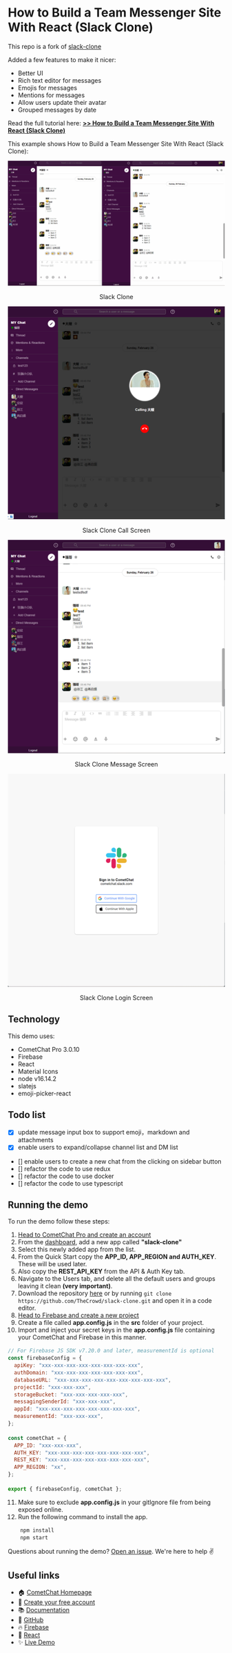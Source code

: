 # How to Build a Team Messenger Site With React (Slack Clone)

This repo is a fork of [slack-clone](https://github.com/Daltonic/slack-clone)

Added a few features to make it nicer:

- Better UI
- Rich text editor for messages
- Emojis for messages
- Mentions for messages
- Allow users update their avatar
- Grouped messages by date

Read the full tutorial here: [**>> How to Build a Team Messenger Site With React (Slack Clone)**](https://www.cometchat.com/tutorials/#)

This example shows How to Build a Team Messenger Site With React (Slack Clone):

![Slack Clone](./screenshots/slack.gif)

<center><figcaption>Slack Clone</figcaption></center>

![Slack Clone](./screenshots/calling.png)

<center><figcaption>Slack Clone Call Screen</figcaption></center>

![Slack Clone](./screenshots/messages.png)

<center><figcaption>Slack Clone Message Screen</figcaption></center>

![Slack Clone](./screenshots/login_page.png)

<center><figcaption>Slack Clone Login Screen</figcaption></center>

## Technology

This demo uses:

- CometChat Pro 3.0.10
- Firebase
- React
- Material Icons
- node v16.14.2
- slatejs
- emoji-picker-react

## Todo list

- [x] update message input box to support emoji，markdown and attachments
- [x] enable users to expand/collapse channel list and DM list
- [] enable users to create a new chat from the clicking on sidebar button
- [] refactor the code to use redux
- [] refactor the code to use docker
- [] refactor the code to use typescript

## Running the demo

To run the demo follow these steps:

1. [Head to CometChat Pro and create an account](https://app.cometchat.com/signup)
2. From the [dashboard](https://app.cometchat.com/apps), add a new app called **"slack-clone"**
3. Select this newly added app from the list.
4. From the Quick Start copy the **APP_ID, APP_REGION and AUTH_KEY**. These will be used later.
5. Also copy the **REST_API_KEY** from the API & Auth Key tab.
6. Navigate to the Users tab, and delete all the default users and groups leaving it clean **(very important)**.
7. Download the repository [here](https://github.com/TheCrowd/slack-clone.git) or by running `git clone https://github.com/TheCrowd/slack-clone.git` and open it in a code editor.
8. [Head to Firebase and create a new project](https://console.firebase.google.com)
9. Create a file called **app.config.js** in the **src** folder of your project.
10. Import and inject your secret keys in the **app.config.js** file containing your CometChat and Firebase in this manner.

```js
// For Firebase JS SDK v7.20.0 and later, measurementId is optional
const firebaseConfig = {
  apiKey: "xxx-xxx-xxx-xxx-xxx-xxx-xxx-xxx",
  authDomain: "xxx-xxx-xxx-xxx-xxx-xxx-xxx",
  databaseURL: "xxx-xxx-xxx-xxx-xxx-xxx-xxx-xxx-xxx",
  projectId: "xxx-xxx-xxx",
  storageBucket: "xxx-xxx-xxx-xxx-xxx",
  messagingSenderId: "xxx-xxx-xxx",
  appId: "xxx-xxx-xxx-xxx-xxx-xxx-xxx-xxx",
  measurementId: "xxx-xxx-xxx",
};

const cometChat = {
  APP_ID: "xxx-xxx-xxx",
  AUTH_KEY: "xxx-xxx-xxx-xxx-xxx-xxx-xxx-xxx",
  REST_KEY: "xxx-xxx-xxx-xxx-xxx-xxx-xxx-xxx",
  APP_REGION: "xx",
};

export { firebaseConfig, cometChat };
```

11. Make sure to exclude **app.config.js** in your gitIgnore file from being exposed online.
12. Run the following command to install the app.

```sh
    npm install
    npm start
```

Questions about running the demo? [Open an issue](https://github.com/TheCrowd/slack-clone.git). We're here to help ✌️

## Useful links

- 🏠 [CometChat Homepage](https://app.cometchat.com/signup)
- 🚀 [Create your free account](https://app.cometchat.com/apps)
- 📚 [Documentation](https://prodocs.cometchat.com)
- 👾 [GitHub](https://www.github.com/cometchat-pro)
- 🔥 [Firebase](https://console.firebase.google.com)
- 🔷 [React](https://reactjs.org/)
- ✨ [Live Demo](https://slack-clone-b1ecf.web.app/)
